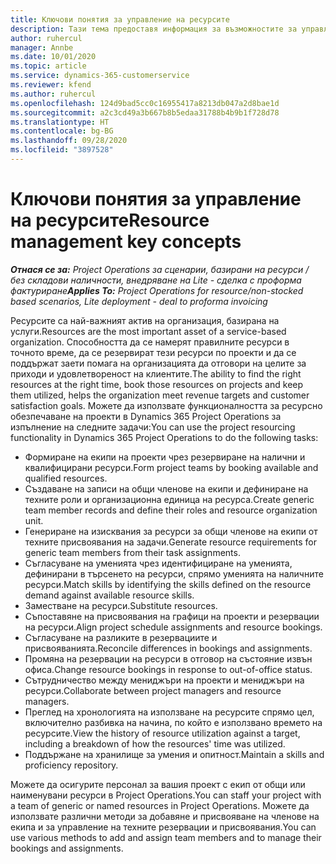 ```yaml
---
title: Ключови понятия за управление на ресурсите
description: Тази тема предоставя информация за възможностите за управление на ресурс в Microsoft Dynamics Project Operations.
author: ruhercul
manager: Annbe
ms.date: 10/01/2020
ms.topic: article
ms.service: dynamics-365-customerservice
ms.reviewer: kfend
ms.author: ruhercul
ms.openlocfilehash: 124d9bad5cc0c16955417a8213db047a2d8bae1d
ms.sourcegitcommit: a2c3cd49a3b667b8b5edaa31788b4b9b1f728d78
ms.translationtype: HT
ms.contentlocale: bg-BG
ms.lasthandoff: 09/28/2020
ms.locfileid: "3897528"
---
```

# <a name="resource-management-key-concepts"></a><span data-ttu-id="93429-103">Ключови понятия за управление на ресурсите</span><span class="sxs-lookup"><span data-stu-id="93429-103">Resource management key concepts</span></span>

<span data-ttu-id="93429-104">_**Отнася се за:** Project Operations за сценарии, базирани на ресурси / без складови наличности, внедряване на Lite - сделка с проформа фактуриране_</span><span class="sxs-lookup"><span data-stu-id="93429-104">_**Applies To:** Project Operations for resource/non-stocked based scenarios, Lite deployment - deal to proforma invoicing_</span></span>

<span data-ttu-id="93429-105">Ресурсите са най-важният актив на организация, базирана на услуги.</span><span class="sxs-lookup"><span data-stu-id="93429-105">Resources are the most important asset of a service-based organization.</span></span> <span data-ttu-id="93429-106">Способността да се намерят правилните ресурси в точното време, да се резервират тези ресурси по проекти и да се поддържат заети помага на организацията да отговори на целите за приходи и удовлетвореност на клиентите.</span><span class="sxs-lookup"><span data-stu-id="93429-106">The ability to find the right resources at the right time, book those resources on projects and keep them utilized, helps the organization meet revenue targets and customer satisfaction goals.</span></span> <span data-ttu-id="93429-107">Можете да използвате функционалността за ресурсно обезпечаване на проекти в Dynamics 365 Project Operations за изпълнение на следните задачи:</span><span class="sxs-lookup"><span data-stu-id="93429-107">You can use the project resourcing functionality in Dynamics 365 Project Operations to do the following tasks:</span></span>

- <span data-ttu-id="93429-108">Формиране на екипи на проекти чрез резервиране на налични и квалифицирани ресурси.</span><span class="sxs-lookup"><span data-stu-id="93429-108">Form project teams by booking available and qualified resources.</span></span>
- <span data-ttu-id="93429-109">Създаване на записи на общи членове на екипи и дефиниране на техните роли и организационна единица на ресурса.</span><span class="sxs-lookup"><span data-stu-id="93429-109">Create generic team member records and define their roles and resource organization unit.</span></span>
- <span data-ttu-id="93429-110">Генериране на изисквания за ресурси за общи членове на екипи от техните присвоявания на задачи.</span><span class="sxs-lookup"><span data-stu-id="93429-110">Generate resource requirements for generic team members from their task assignments.</span></span>
- <span data-ttu-id="93429-111">Съгласуване на уменията чрез идентифициране на уменията, дефинирани в търсенето на ресурси, спрямо уменията на наличните ресурси.</span><span class="sxs-lookup"><span data-stu-id="93429-111">Match skills by identifying the skills defined on the resource demand against available resource skills.</span></span>
- <span data-ttu-id="93429-112">Заместване на ресурси.</span><span class="sxs-lookup"><span data-stu-id="93429-112">Substitute resources.</span></span>
- <span data-ttu-id="93429-113">Съпоставяне на присвоявания на графици на проекти и резервации на ресурси.</span><span class="sxs-lookup"><span data-stu-id="93429-113">Align project schedule assignments and resource bookings.</span></span>
- <span data-ttu-id="93429-114">Съгласуване на разликите в резервациите и присвояванията.</span><span class="sxs-lookup"><span data-stu-id="93429-114">Reconcile differences in bookings and assignments.</span></span>
- <span data-ttu-id="93429-115">Промяна на резервации на ресурси в отговор на състояние извън офиса.</span><span class="sxs-lookup"><span data-stu-id="93429-115">Change resource bookings in response to out-of-office status.</span></span>
- <span data-ttu-id="93429-116">Сътрудничество между мениджъри на проекти и мениджъри на ресурси.</span><span class="sxs-lookup"><span data-stu-id="93429-116">Collaborate between project managers and resource managers.</span></span>
- <span data-ttu-id="93429-117">Преглед на хронологията на използване на ресурсите спрямо цел, включително разбивка на начина, по който е използвано времето на ресурсите.</span><span class="sxs-lookup"><span data-stu-id="93429-117">View the history of resource utilization against a target, including a breakdown of how the resources' time was utilized.</span></span>
- <span data-ttu-id="93429-118">Поддържане на хранилище за умения и опитност.</span><span class="sxs-lookup"><span data-stu-id="93429-118">Maintain a skills and proficiency repository.</span></span>


<span data-ttu-id="93429-119">Можете да осигурите персонал за вашия проект с екип от общи или наименувани ресурси в Project Operations.</span><span class="sxs-lookup"><span data-stu-id="93429-119">You can staff your project with a team of generic or named resources in Project Operations.</span></span> <span data-ttu-id="93429-120">Можете да използвате различни методи за добавяне и присвояване на членове на екипа и за управление на техните резервации и присвоявания.</span><span class="sxs-lookup"><span data-stu-id="93429-120">You can use various methods to add and assign team members and to manage their bookings and assignments.</span></span> 
